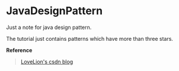 # JavaDesignPattern
Just a note for java design pattern. 

The tutorial just contains patterns which have more than three stars.


**Reference**
> [LoveLion's csdn blog][1]    

[1]:http://blog.csdn.net/lovelion/article/details/17517213
